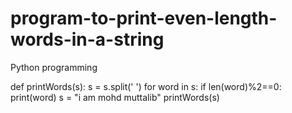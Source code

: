 # program-to-print-even-length-words-in-a-string
Python  programming

def printWords(s):
	s = s.split(' ')
	for word in s:
		if len(word)%2==0:
			print(word)
s = "i am mohd muttalib"
printWords(s)
